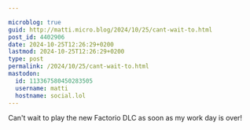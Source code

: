 ```yaml
---

microblog: true
guid: http://matti.micro.blog/2024/10/25/cant-wait-to.html
post_id: 4402906
date: 2024-10-25T12:26:29+0200
lastmod: 2024-10-25T12:26:29+0200
type: post
permalink: /2024/10/25/cant-wait-to.html
mastodon:
  id: 113367580450283505
  username: matti
  hostname: social.lol
---
```

Can't wait to play the new Factorio DLC as soon as my work day is over!
